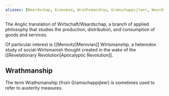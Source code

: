 ```yaml
---
aliases: [Waardschap, Economie, Wrathsmanship, Gramschappijleer, Waardschappijleer ]
---
```

The Anglic translation of Wirtschaft/Waardschap, a branch of applied philosophy that studies the production, distribution, and consumption of goods and services.

Of particular interest is [[Merovitz|Merovian]] Wirtsmanship, a heterodox study of social-Wirtsmanish thought created in the wake of the [[Revelationary Revolution|Apocalyptic Revolution]].

## Wrathmanship
The term Wrathsmanship (from Gramschappijleer) is sometimes used to refer to austerity measures.
